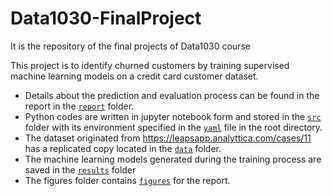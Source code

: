 # Data1030-FinalProject
It is the repository of the final projects of Data1030 course

This project is to identify churned customers by training supervised machine learning models on a credit card customer dataset. 
  - Details about the prediction and evaluation process can be found in the report in the [`report`](/report) folder. 
  - Python codes are written in jupyter notebook form and stored in the [`src`](/src) folder with its environment specified in the [`yaml`](/environment.yml) file in the root directory. 
  - The dataset originated from https://leapsapp.analyttica.com/cases/11 has a replicated copy located in the [`data`](/data) folder. 
  - The machine learning models generated during the training process are saved in the [`results`](/results) folder  
  - The figures folder contains [`figures`](/figures) for the report.
